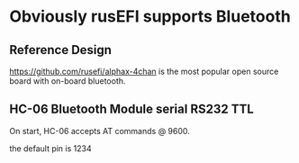 # Obviously rusEFI supports Bluetooth

## Reference Design

https://github.com/rusefi/alphax-4chan is the most popular open source board with on-board bluetooth.

## HC-06 Bluetooth Module serial RS232 TTL

On start, HC-06 accepts AT commands @ 9600.

the default pin is 1234
